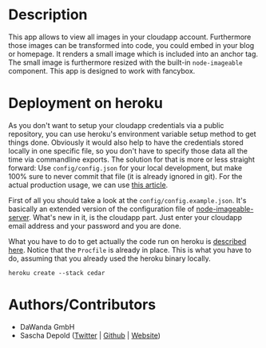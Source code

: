 # Description

This app allows to view all images in your cloudapp account. Furthermore those images can be transformed into code, you could embed in your blog or homepage. It renders a small image which is included into an anchor tag. The small image is furthermore resized with the built-in `node-imageable` component. This app is designed to work with fancybox.

# Deployment on heroku

As you don't want to setup your cloudapp credentials via a public repository, you can use heroku's environment variable setup method to get things done. Obviously it would also help to have the credentials stored locally in one specific file, so you don't have to specify those data all the time via commandline exports. The solution for that is more or less straight forward: Use `config/config.json` for your local development, but make 100% sure to never commit that file (it is already ignored in git). For the actual production usage, we can use [this article](https://devcenter.heroku.com/articles/config-vars).

First of all you should take a look at the `config/config.example.json`. It's basically an extended version of the configuration file of [node-imageable-server](https://github.com/dawanda/node-imageable-server). What's new in it, is the cloudapp part. Just enter your cloudapp email address and your password and you are done.

What you have to do to get actually the code run on heroku is [described here](https://devcenter.heroku.com/articles/nodejs). Notice that the `Procfile` is already in place. This is what you have to do, assuming that you already used the heroku binary locally.

```console
heroku create --stack cedar
```

# Authors/Contributors

- DaWanda GmbH
- Sascha Depold ([Twitter](http://twitter.com/sdepold) | [Github](http://github.com/sdepold) | [Website](http://depold.com))
